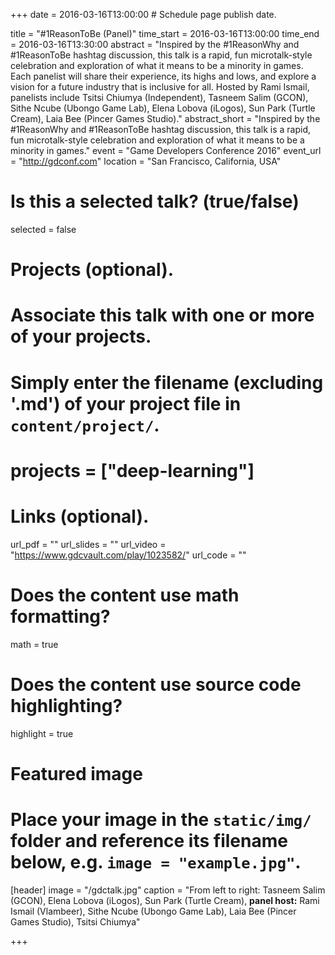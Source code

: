 +++
date = 2016-03-16T13:00:00  # Schedule page publish date.

title = "#1ReasonToBe (Panel)"
time_start = 2016-03-16T13:00:00
time_end = 2016-03-16T13:30:00
abstract = "Inspired by the #1ReasonWhy and #1ReasonToBe hashtag discussion, this talk is a rapid, fun microtalk-style celebration and exploration of what it means to be a minority in games. Each panelist will share their experience, its highs and lows, and explore a vision for a future industry that is inclusive for all. Hosted by Rami Ismail, panelists include Tsitsi Chiumya (Independent), Tasneem Salim (GCON), Sithe Ncube (Ubongo Game Lab), Elena Lobova (iLogos), Sun Park (Turtle Cream), Laia Bee (Pincer Games Studio)."
abstract_short = "Inspired by the #1ReasonWhy and #1ReasonToBe hashtag discussion, this talk is a rapid, fun microtalk-style celebration and exploration of what it means to be a minority in games."
event = "Game Developers Conference 2016"
event_url = "http://gdconf.com"
location = "San Francisco, California, USA"

# Is this a selected talk? (true/false)
selected = false

# Projects (optional).
#   Associate this talk with one or more of your projects.
#   Simply enter the filename (excluding '.md') of your project file in `content/project/`.
# projects = ["deep-learning"]

# Links (optional).
url_pdf = ""
url_slides = ""
url_video = "https://www.gdcvault.com/play/1023582/"
url_code = ""

# Does the content use math formatting?
math = true

# Does the content use source code highlighting?
highlight = true

# Featured image
# Place your image in the `static/img/` folder and reference its filename below, e.g. `image = "example.jpg"`.
[header]
image = "/gdctalk.jpg"
caption = "From left to right: Tasneem Salim (GCON), Elena Lobova (iLogos), Sun Park (Turtle Cream), **panel host:** Rami Ismail (Vlambeer), Sithe Ncube (Ubongo Game Lab), Laia Bee (Pincer Games Studio), Tsitsi Chiumya"

+++
